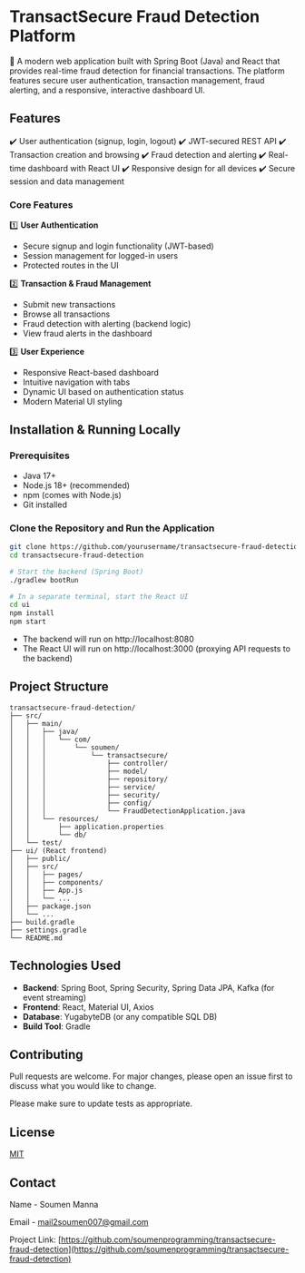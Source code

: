 # TransactSecure Fraud Detection Platform

🚀 A modern web application built with Spring Boot (Java) and React that provides real-time fraud detection for financial transactions. The platform features secure user authentication, transaction management, fraud alerting, and a responsive, interactive dashboard UI.

## Features

✔️ User authentication (signup, login, logout)
✔️ JWT-secured REST API
✔️ Transaction creation and browsing
✔️ Fraud detection and alerting
✔️ Real-time dashboard with React UI
✔️ Responsive design for all devices
✔️ Secure session and data management

### Core Features

1️⃣ **User Authentication**
   - Secure signup and login functionality (JWT-based)
   - Session management for logged-in users
   - Protected routes in the UI

2️⃣ **Transaction & Fraud Management**
   - Submit new transactions
   - Browse all transactions
   - Fraud detection with alerting (backend logic)
   - View fraud alerts in the dashboard

3️⃣ **User Experience**
   - Responsive React-based dashboard
   - Intuitive navigation with tabs
   - Dynamic UI based on authentication status
   - Modern Material UI styling

## Installation & Running Locally

### Prerequisites
- Java 17+
- Node.js 18+ (recommended)
- npm (comes with Node.js)
- Git installed

### Clone the Repository and Run the Application

```bash
git clone https://github.com/yourusername/transactsecure-fraud-detection.git
cd transactsecure-fraud-detection

# Start the backend (Spring Boot)
./gradlew bootRun

# In a separate terminal, start the React UI
cd ui
npm install
npm start
```

- The backend will run on http://localhost:8080
- The React UI will run on http://localhost:3000 (proxying API requests to the backend)

## Project Structure

```
transactsecure-fraud-detection/
├── src/
│   ├── main/
│   │   ├── java/
│   │   │   └── com/
│   │   │       └── soumen/
│   │   │           └── transactsecure/
│   │   │               ├── controller/
│   │   │               ├── model/
│   │   │               ├── repository/
│   │   │               ├── service/
│   │   │               ├── security/
│   │   │               ├── config/
│   │   │               └── FraudDetectionApplication.java
│   │   └── resources/
│   │       ├── application.properties
│   │       └── db/
│   └── test/
├── ui/ (React frontend)
│   ├── public/
│   ├── src/
│   │   ├── pages/
│   │   ├── components/
│   │   ├── App.js
│   │   └── ...
│   ├── package.json
│   └── ...
├── build.gradle
├── settings.gradle
└── README.md
```

## Technologies Used

- **Backend**: Spring Boot, Spring Security, Spring Data JPA, Kafka (for event streaming)
- **Frontend**: React, Material UI, Axios
- **Database**: YugabyteDB (or any compatible SQL DB)
- **Build Tool**: Gradle

## Contributing

Pull requests are welcome. For major changes, please open an issue first to discuss what you would like to change.

Please make sure to update tests as appropriate.

## License

[MIT](https://choosealicense.com/licenses/mit/)

## Contact

Name - Soumen Manna

Email - mail2soumen007@gmail.com

Project Link: [https://github.com/soumenprogramming/transactsecure-fraud-detection](https://github.com/soumenprogramming/transactsecure-fraud-detection)
